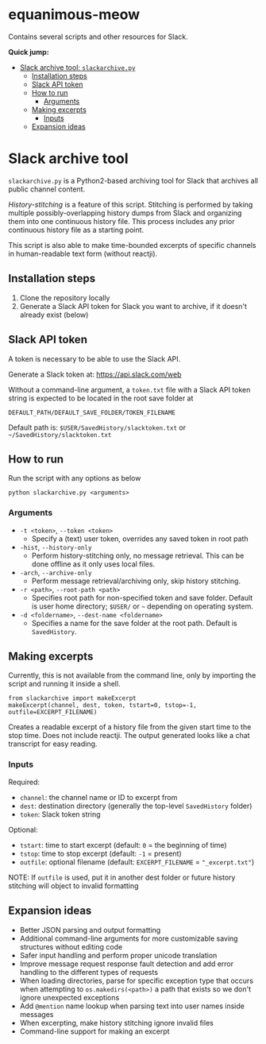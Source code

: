 # equanimous-meow

Contains several scripts and other resources for Slack.

**Quick jump:**

- [Slack archive tool: `slackarchive.py`](#slack-archive-tool)
    - [Installation steps](#installation-steps)
    - [Slack API token](#slack-api-token)
    - [How to run](#how-to-run)
        - [Arguments](#arguments)
    - [Making excerpts](#making-excerpts)
        - [Inputs](#inputs)
    - [Expansion ideas](#expansion-ideas) 

# Slack archive tool

`slackarchive.py` is a Python2-based archiving tool for Slack that archives all public channel content.

*History-stitching* is a feature of this script. Stitching is performed by taking multiple possibly-overlapping history dumps from Slack and organizing them into one continuous history file. This process includes any prior continuous history file as a starting point.

This script is also able to make time-bounded excerpts of specific channels in human-readable text form (without reactji).

## Installation steps

1. Clone the repository locally
1. Generate a Slack API token for Slack you want to archive, if it doesn't already exist (below)

## Slack API token

A token is necessary to be able to use the Slack API.

Generate a Slack token at: https://api.slack.com/web

Without a command-line argument, a `token.txt` file with a Slack API token string is expected to be located in the root save folder at 

`DEFAULT_PATH/DEFAULT_SAVE_FOLDER/TOKEN_FILENAME`

Default path is: `$USER/SavedHistory/slacktoken.txt` or `~/SavedHistory/slacktoken.txt`

## How to run

Run the script with any options as below

`python slackarchive.py <arguments>`

### Arguments

- `-t <token>`, `--token <token>`
    - Specify a (text) user token, overrides any saved token in root path
- `-hist`, `--history-only`
    - Perform history-stitching only, no message retrieval. This can be done offline as it only uses local files.
- `-arch`, `--archive-only`
    - Perform message retrieval/archiving only, skip history stitching. 
- `-r <path>`, `--root-path <path>`
    - Specifies root path for non-specified token and save folder. Default is user home directory; `$USER/` or `~` depending on operating system.
- `-d <foldername>`, `--dest-name <foldername>`
    - Specifies a name for the save folder at the root path. Default is `SavedHistory`.

## Making excerpts

Currently, this is not available from the command line, only by importing the script and running it inside a shell.

    from slackarchive import makeExcerpt
    makeExcerpt(channel, dest, token, tstart=0, tstop=-1, outfile=EXCERPT_FILENAME)

Creates a readable excerpt of a history file from the given start time to the stop time. Does not include reactji. The output generated looks like a chat transcript for easy reading.

### Inputs

Required:

- `channel`: the channel name or ID to excerpt from
- `dest`: destination directory (generally the top-level `SavedHistory` folder)
- `token`: Slack token string

Optional:

+ `tstart`: time to start excerpt (default: `0` = the beginning of time)
+ `tstop`: time to stop excerpt (default: `-1` = present)
+ `outfile`: optional filename (default: `EXCERPT_FILENAME` = `"_excerpt.txt"`)

NOTE: If `outfile` is used, put it in another dest folder or future history stitching will object to invalid formatting

## Expansion ideas

* Better JSON parsing and output formatting
* Additional command-line arguments for more customizable saving structures without editing code
* Safer input handling and perform proper unicode translation
* Improve message request response fault detection and add error handling to the different types of requests
* When loading directories, parse for specific exception type that occurs when attempting to `os.makedirs(<path>)` a path that exists so we don't ignore unexpected exceptions
* Add `@mention` name lookup when parsing text into user names inside messages
* When excerpting, make history stitching ignore invalid files
* Command-line support for making an excerpt
